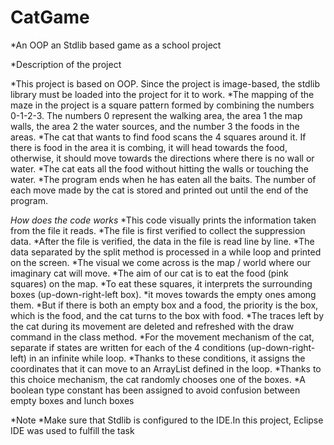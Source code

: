 # CatGame
*An OOP an Stdlib based game as a school project

*Description of the project

*This project is based on OOP. Since the project is image-based, the stdlib library must be loaded into the project for it to work. 
*The mapping of the maze in the project is a square pattern formed by combining the numbers 0-1-2-3. The numbers 0 represent the walking area, the area 1 the map walls, the area 2 the water sources, and the number 3 the foods in the areas. 
*The cat that wants to find food scans the 4 squares around it. If there is food in the area it is combing, it will head towards the food, otherwise, it should move towards the directions where there is no wall or water. 
*The cat eats all the food without hitting the walls or touching the water. 
*The program ends when he has eaten all the baits. The number of each move made by the cat is stored and printed out until the end of the program.

*How does the code works* 
*This code visually prints the information taken from the file it reads.
*The file is first verified to collect the suppression data.
*After the file is verified, the data in the file is read line by line.
*The data separated by the split method is processed in a while loop and printed on the screen.
*The visual we come across is the map / world where our imaginary cat will move.
*The aim of our cat is to eat the food (pink squares) on the map.
*To eat these squares, it interprets the surrounding boxes (up-down-right-left box).
*it moves towards the empty ones among them.
*But if there is both an empty box and a food, the priority is the box, which is the food, and the cat turns to the box with food.
*The traces left by the cat during its movement are deleted and refreshed with the draw command in the class method.
*For the movement mechanism of the cat, separate if states are written for each of the 4 conditions (up-down-right-left) in an infinite while loop.
*Thanks to these conditions, it assigns the coordinates that it can move to an ArrayList defined in the loop.
*Thanks to this choice mechanism, the cat randomly chooses one of the boxes.
*A boolean type constant has been assigned to avoid confusion between empty boxes and lunch boxes

*Note
*Make sure that Stdlib is configured to the IDE.In this project, Eclipse IDE was used to fulfill the task
